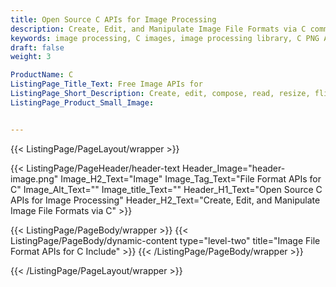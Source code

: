```yaml
---
title: Open Source C APIs for Image Processing
description: Create, Edit, and Manipulate Image File Formats via C commands.
keywords: image processing, C images, image processing library, C PNG API, C JPG, C image API, C Image creation, draw a circle on an image, copy an image, paint an image into another image, draw a line on an image, cast an image, cache an image, add two images, Modify images, Image filtering API, C fade image , image filtering API, image animation, 3d image rendering, plasma effect, C Image Binarization, Display images, Transform images in C
draft: false
weight: 3

ProductName: C
ListingPage_Title_Text: Free Image APIs for
ListingPage_Short_Description: Create, edit, compose, read, resize, flip, rotate, shear, transform and convert Bitmap images using open source C image processing library.
ListingPage_Product_Small_Image: 


---
```


{{< ListingPage/PageLayout/wrapper >}}

{{< ListingPage/PageHeader/header-text
Header_Image="header-image.png"
Image_H2_Text="Image"
Image_Tag_Text="File Format APIs for C"
Image_Alt_Text=""
Image_title_Text=""
Header_H1_Text="Open Source C APIs for Image Processing"
Header_H2_Text="Create, Edit, and Manipulate Image File Formats via C" >}}

{{< ListingPage/PageBody/wrapper >}}
{{< ListingPage/PageBody/dynamic-content type="level-two" title="Image File Format APIs for C Include" >}}
{{< /ListingPage/PageBody/wrapper >}}

{{< /ListingPage/PageLayout/wrapper >}}